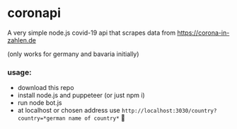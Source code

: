 # coronapi
A very simple node.js covid-19 api that scrapes data from https://corona-in-zahlen.de

(only works for germany and bavaria initially)


### usage: 

- download this repo
- install node.js and puppeteer (or just npm i)
- run node bot.js
- at localhost or chosen address use `http://localhost:3030/country?country=*german name of country*` :tada:
